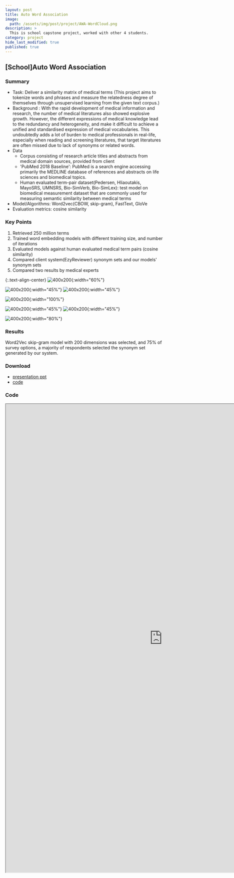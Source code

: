 ```yaml
---
layout: post
title: Auto Word Association
image: 
  path: /assets/img/post/project/AWA-WordCloud.png
description: >
  This is school capstone project, worked with other 4 students.
category: project
hide_last_modified: true
published: true
---
```

## [School]Auto Word Association

### Summary
* Task: Deliver a similarity matrix of medical terms
(This project aims to tokenize words and phrases and measure the relatedness degree of themselves through unsupervised learning from the given text corpus.)
* Background : With the rapid development of medical information and research, the number of medical literatures also showed explosive growth. However, the different expressions of medical knowledge lead to the redundancy and heterogeneity, and make it difficult to achieve a unified and standardised expression of medical vocabularies. This undoubtedly adds a lot of burden to medical professionals in real-life, especially when reading and screening literatures, that target literatures are often missed due to lack of synonyms or related words. 
* Data
  - Corpus consisting of research article titles and abstracts from medical domain sources, provided from client
  - 'PubMed 2018 Baseline': PubMed is a search engine accessing primarily the MEDLINE database of references and abstracts on life sciences and biomedical topics. 
  - Human evaluated term-pair dataset(Pedersen, Hliaoutakis, MayoSRS, UMNSRS, Bio-SimVerb, Bio-SimLex): test model on biomedical measurement dataset that are commonly used for measuring semantic similarity between medical terms
* Model/Algorithms: Word2vec(CBOW, skip-gram), FastText, GloVe
* Evaluation metrics: cosine similarity 

### Key Points
1. Retrieved 250 million terms
2. Trained word embedding models with different training size, and number of iterations
3. Evaluated models against human evaluated medical term pairs (cosine similarity)
4. Compared client system(EzyReviewer) synonym sets and our models' synonym sets
5. Compared two results by medical experts

{:.text-align-center}
![400x200](/assets/img/post/project/AWA-FrequentWord.png){:width="60%"}


![400x200](/assets/img/post/project/AWA-PCA.png){:width="45%"}
![400x200](/assets/img/post/project/AWA-tSNE.png){:width="45%"}


![400x200](/assets/img/post/project/AWA-CompareModels.png){:width="100%"}


![400x200](/assets/img/post/project/AWA-SimilarityWords.png){:width="45%"}
![400x200](/assets/img/post/project/AWA-Survey.png){:width="45%"}

![400x200](/assets/img/post/project/AWA-SimilarityMatrix.png){:width="80%"}

### Results
Word2Vec skip-gram model with 200 dimensions was selected, 
and 75% of survey options, a majority of respondents selected the synonym set generated by our system. 


### Download
* <a href="https://github.com/soyeonkimgithub/Volatility-Forecasting/blob/main/CS5703_Presentation.pdf">presentation ppt</a>
* <a href="https://github.com/soyeonkimgithub/AWA/blob/main/AutoWordAssociation_Core.ipynb">code</a>

### Code
<iframe src="https://nbviewer.org/gist/soyeonkimgithub/3fcf7d5796d1fbe122a92c5b280408a2" width="1000" height="1500" scrolling="yes" frameborder="1"></iframe>

